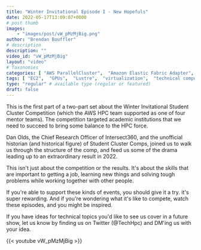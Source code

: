 ```yaml
---
title: "Winter Invitational Episode I - New Hopefuls"
date: 2022-05-17T13:09:07+0000
# post thumb
images:
    - "images/post/vW_pMzMjBig.png"
author: "Brendan Bouffler"
# description
description: ""
video_id: "vW_pMzMjBig"
layout: "video"
# Taxonomies
categories: [ "AWS ParallelCluster",  "Amazon Elastic Fabric Adapter",  "Amazon NICE DCV",  "Life Sciences", ]
tags: [ "EC2",  "GPUs",  "Lustre",  "virtualization",  "technical computing",  "ParallelCluster",  "vizualization",  "elastic fabric adapter",  "High Performance Computing",  "Storage",  "cloud computing",  "scientific computing",  "bioinformatics",  "HPC",  "autoscaling",  "CPUs",  "DCV",  "MPI",  "elastic",  "tightly-coupled",  "EFA",  "Schedulers",  "infiniband",  "techshorts", ]
type: "regular" # available type (regular or featured)
draft: false
---
```


This is the first part of a two-part set about the Winter Invitational Student Cluster Competition (which the AWS HPC team supported as one of four mentor teams). The competition targeted academic institutions that we need to succeed to bring some balance to the HPC force.

Dan Olds, the Chief Research Officer of Intersect360, and the unofficial historian (and historical figure) of Student Cluster Comps, joined us to walk us through the structure of the comp, and feed us some of the drama leading up to an extraordinary result in 2022. 

This isn't just about the competition or the results. It's about the skills that are important to getting a job, learning new things and solving tough problems while working together with other people.

If you're able to support these kinds of events, you should give it a try. it's super rewarding. And if you're wondering what it's like to compete, watch these episodes, and you might be inspired.

If you have ideas for technical topics you'd like to see us cover in a future show, let us know by finding us on Twitter (@TechHpc) and DM'ing us with your idea.

{{< youtube vW_pMzMjBig >}}